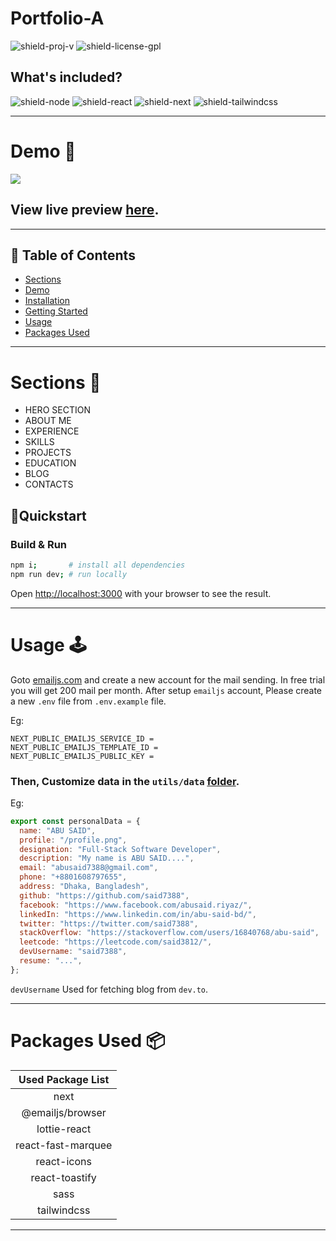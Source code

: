 # Portfolio-A

![shield-proj-v][shield-proj-v]
![shield-license-gpl][shield-license-gpl]

## What's included?

![shield-node][shield-node]
![shield-react][shield-react]
![shield-next][shield-next]
![shield-tailwindcss][shield-tailwindcss]

---

# Demo :movie_camera:

![](./public/image/screen.png)

## View live preview [here](https://abusaid.netlify.app/).

---

## :scroll: Table of Contents 

- [Sections](#sections-bookmark)
- [Demo](#demo-movie_camera)
- [Installation](#installation-arrow_down)
- [Getting Started](#getting-started-dart)
- [Usage](#usage-joystick)
- [Packages Used](#packages-used-package)

---

# Sections :bookmark:

- HERO SECTION
- ABOUT ME
- EXPERIENCE
- SKILLS
- PROJECTS
- EDUCATION
- BLOG
- CONTACTS

## 🚀Quickstart

### Build & Run

```sh
npm i;       # install all dependencies
npm run dev; # run locally 
```

Open [http://localhost:3000](http://localhost:3000) with your browser to see the result.

---

# Usage :joystick:

Goto [emailjs.com](https://www.emailjs.com/) and create a new account for the mail sending. In free trial you will get 200 mail per month. After setup `emailjs` account, Please create a new `.env` file from `.env.example` file.

Eg:

```env
NEXT_PUBLIC_EMAILJS_SERVICE_ID =
NEXT_PUBLIC_EMAILJS_TEMPLATE_ID =
NEXT_PUBLIC_EMAILJS_PUBLIC_KEY =
```

### Then, Customize data in the `utils/data` [folder](https://github.com/chanhi2000/portfolio-a/tree/main/utils/data).

Eg:

```js
export const personalData = {
  name: "ABU SAID",
  profile: "/profile.png",
  designation: "Full-Stack Software Developer",
  description: "My name is ABU SAID....",
  email: "abusaid7388@gmail.com",
  phone: "+8801608797655",
  address: "Dhaka, Bangladesh",
  github: "https://github.com/said7388",
  facebook: "https://www.facebook.com/abusaid.riyaz/",
  linkedIn: "https://www.linkedin.com/in/abu-said-bd/",
  twitter: "https://twitter.com/said7388",
  stackOverflow: "https://stackoverflow.com/users/16840768/abu-said",
  leetcode: "https://leetcode.com/said3812/",
  devUsername: "said7388",
  resume: "...",
};
```

`devUsername` Used for fetching blog from `dev.to`.

---

# Packages Used :package:

| Used Package List  |
| :----------------: |
|        next        |
|  @emailjs/browser  |
|    lottie-react    |
| react-fast-marquee |
|    react-icons     |
|   react-toastify   |
|        sass        |
|    tailwindcss     |

---

[shield-proj-v]: https://img.shields.io/github/package-json/v/chanhi2000/crashcourse?style=flat-square
[shield-license-gpl]: https://img.shields.io/aur/license/node?style=flat-square
[shield-node]: https://img.shields.io/badge/node.js-18.12.x-339933?logo=nodedotjs&logoColor=339933&style=flat-square
[shield-react]: https://img.shields.io/badge/react.js-18.2.x-61DAFB?logo=react&logoColor=61DAFB&style=flat-square
[shield-next]: https://img.shields.io/badge/next.js-18.2.x-000000?logo=nextdotjs&logoColor=000000&style=flat-square
[shield-tailwindcss]: https://img.shields.io/badge/next.js-3.3.x-06B6D4?logo=tailwindcss&logoColor=06B6D4&style=flat-square
